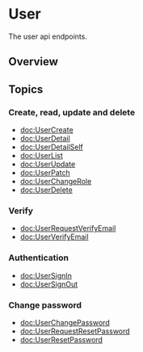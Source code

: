 # User

The user api endpoints.

## Overview 


## Topics

### Create, read, update and delete

- <doc:UserCreate>
- <doc:UserDetail>
- <doc:UserDetailSelf>
- <doc:UserList>
- <doc:UserUpdate>
- <doc:UserPatch>
- <doc:UserChangeRole>
- <doc:UserDelete>

### Verify

- <doc:UserRequestVerifyEmail>
- <doc:UserVerifyEmail>

### Authentication

- <doc:UserSignIn>
- <doc:UserSignOut>

### Change password

- <doc:UserChangePassword>
- <doc:UserRequestResetPassword>
- <doc:UserResetPassword>

